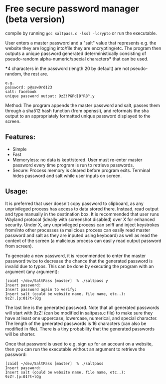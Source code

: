 # Free secure password manager (beta version)

compile by running ```gcc saltpass.c -lssl -lcrypto``` or run the executable.

User enters a master password and a "salt" value that represents e.g. the website they are logging into/file they are encrypting/etc. The program then outputs a unique password generated deterministically consisting of pseudo-random alpha-numeric/special characters<b>*</b> that can be used. 

<b>*</b>4 characters in the password (length 20 by default) are not pseudo-random, the rest are. 

```
e.g.
password: p@ssw0rd123
salt: facebook
unique password output: 9zZ!PGPd[D"R8^,y
```

Method: The program appends the master password and salt, passes them through a sha512 hash function (from openssl), and reformats the sha output to an appropriately formatted unique password displayed to the screen. 

## Features:
- Simple
- Fast
- Memoryless: no data is kept/stored. User must re-enter master password every time program is run to retrieve passwords.
- Secure: Process memory is cleared before program exits. Terminal hides password and salt while user inputs on screen. 

## Usage:
It is preferred that user doesn't copy password to clipboard, as any unprivileged process has access to data stored there. Instead, read output and type manually in the destination box. It is recommended that user runs Wayland protocol (ideally with screenshot disabled) over X for enhanced security. Under X, any unprivileged process can sniff and inject keystrokes from/into other processes (a malicious process can easily read master password and salt as they are inputed using keyboard) as well as read the content of the screen (a malicious process can easily read output password from screen).

To generate a new password, it is recommended to enter the master password twice to decrease the chance that the generated password is invalid due to typos. This can be done by executing the program with an argument (any argument):
```
[zaid] ~/dev/SaltPass [master]  % ./saltpass y
Insert password:
Insert password again to verify:
Insert salt (could be website name, file name, etc..):
9zZ!.]p:01?t+lQg
```
The last line is the generated password. Note that all generated passwords will start with 9zZ! (can be modified in saltpass.c file) to make sure they have at least one uppercase, lowercase, numerical, and special character. The length of the generated passwords is 16 characters (can also be modified in file). There is a tiny probability that the generated passwords will be shorter.

Once that password is used to e.g. sign up for an account on a website, then you can run the executable without an argument to retrieve the password:
```
[zaid] ~/dev/SaltPass [master]  % ./saltpass 
Insert password:
Insert salt (could be website name, file name, etc..):
9zZ!.]p:01?t+lQg
```

